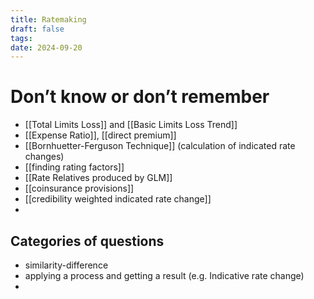 ```yaml
---
title: Ratemaking
draft: false
tags: 
date: 2024-09-20
---
```

# Don’t know or don’t remember

- [[Total Limits Loss]] and [[Basic Limits Loss Trend]]
- [[Expense Ratio]],  [[direct premium]] 
- [[Bornhuetter-Ferguson Technique]] (calculation of indicated rate changes)
- [[finding rating factors]]
- [[Rate Relatives produced by GLM]]
- [[coinsurance provisions]]
- [[credibility weighted indicated rate change]]
- 


## Categories of questions

- similarity-difference
- applying a process and getting a result (e.g. Indicative rate change)
- 
